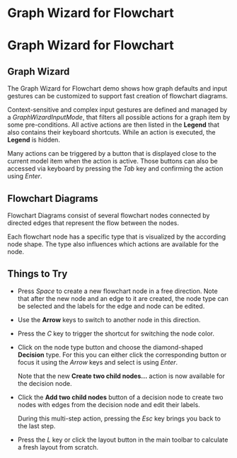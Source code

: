 <!--
 //////////////////////////////////////////////////////////////////////////////
 // @license
 // This file is part of yFiles for HTML 2.6.0.2.
 // Use is subject to license terms.
 //
 // Copyright (c) 2000-2023 by yWorks GmbH, Vor dem Kreuzberg 28,
 // 72070 Tuebingen, Germany. All rights reserved.
 //
 //////////////////////////////////////////////////////////////////////////////
-->
# Graph Wizard for Flowchart

# Graph Wizard for Flowchart

## Graph Wizard

The Graph Wizard for Flowchart demo shows how graph defaults and input gestures can be customized to support fast creation of flowchart diagrams.

Context-sensitive and complex input gestures are defined and managed by a _GraphWizardInputMode_, that filters all possible actions for a graph item by some pre-conditions. All active actions are then listed in the **Legend** that also contains their keyboard shortcuts. While an action is executed, the **Legend** is hidden.

Many actions can be triggered by a button that is displayed close to the current model item when the action is active. Those buttons can also be accessed via keyboard by pressing the _Tab_ key and confirming the action using _Enter_.

## Flowchart Diagrams

Flowchart Diagrams consist of several flowchart nodes connected by directed edges that represent the flow between the nodes.

Each flowchart node has a specific type that is visualized by the according node shape. The type also influences which actions are available for the node.

## Things to Try

- Press _Space_ to create a new flowchart node in a free direction. Note that after the new node and an edge to it are created, the node type can be selected and the labels for the edge and node can be edited.
- Use the **Arrow** keys to switch to another node in this direction.
- Press the _C_ key to trigger the shortcut for switching the node color.
- Click on the node type button and choose the diamond-shaped **Decision** type. For this you can either click the corresponding button or focus it using the _Arrow_ keys and select is using _Enter_.

  Note that the new **Create two child nodes...** action is now available for the decision node.

- Click the **Add two child nodes** button of a decision node to create two nodes with edges from the decision node and edit their labels.

  During this multi-step action, pressing the _Esc_ key brings you back to the last step.

- Press the _L_ key or click the layout button in the main toolbar to calculate a fresh layout from scratch.
